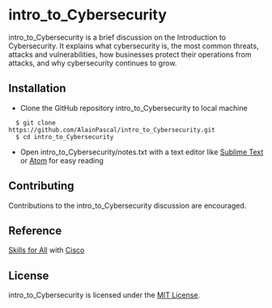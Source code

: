 # intro_to_Cybersecurity

intro_to_Cybersecurity is a brief discussion on the Introduction to Cybersecurity. It explains what cybersecurity is, the most common threats, attacks and vulnerabilities, how businesses protect their operations from attacks, and why cybersecurity continues to grow.

## Installation

* Clone the GitHub repository intro_to_Cybersecurity to local machine

```
  $ git clone https://github.com/AlainPascal/intro_to_Cybersecurity.git
  $ cd intro_to_Cybersecurity
```
* Open intro_to_Cybersecurity/notes.txt with a text editor like [Sublime Text](https://www.sublimetext.com/) or [Atom](https://www.atom.io/) for easy reading

## Contributing

Contributions to the intro_to_Cybersecurity discussion are encouraged.

## Reference

[Skills for All](https://skillsforall.com/course/introduction-to-cybersecurity) with [Cisco](https://www.netacad.com/courses/cybersecurity/introduction-cybersecurity)

## License

intro_to_Cybersecurity is licensed under the [MIT License](https://github.com/AlainPascal/intro_to_Cybersecurity/blob/master/LICENSE).
